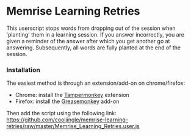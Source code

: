 # Memrise Learning Retries

This userscript stops words from dropping out of the session when 'planting' them in a learning session. If you answer incorrectly, you are given a reminder of the answer after which you get another go at answering. Subsequently, all words are fully planted at the end of the session.

### Installation

The easiest method is through an extension/add-on on chrome/firefox:

- Chrome: install the [Tampermonkey](https://chrome.google.com/webstore/detail/dhdgffkkebhmkfjojejmpbldmpobfkfo) extension
- Firefox: install the [Greasemonkey](https://addons.mozilla.org/en-US/firefox/addon/greasemonkey/) add-on

Then add the script using the following link: https://github.com/cooljingle/memrise-learning-retries/raw/master/Memrise_Learning_Retries.user.js

